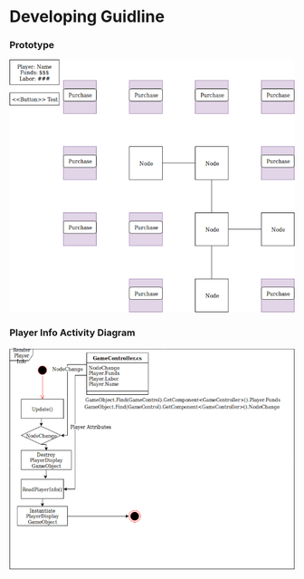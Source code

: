 # Developing Guidline

### Prototype
![alt text](Images/Prototype.png)
</br>

### Player Info Activity Diagram
![alt text](Images/Player_Info_Activity_Diagram.png)